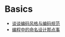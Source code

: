 Basics  
==========

- [谈谈编码风格与编码规范](http://blog.jobbole.com/43644/)  
- [编程中的命名设计那点事](http://coolshell.cn/articles/990.html)  